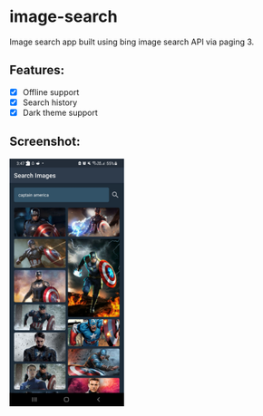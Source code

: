 # image-search
Image search app built using bing image search API via paging 3.

## Features:
- [x] Offline support
- [x] Search history
- [x] Dark theme support

## Screenshot:
<img src="https://github.com/suraj-vaish9av/image-search/blob/master/screenshot.jpg?raw=true" width="40%"/>
